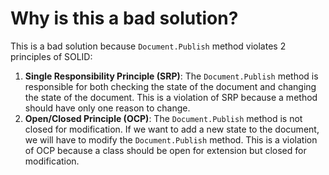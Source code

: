 ﻿# Why is this a bad solution?

This is a bad solution because ``Document.Publish`` method violates 2 principles of SOLID:

1. **Single Responsibility Principle (SRP)**: The ``Document.Publish`` method is responsible for both checking the state of the document and changing the state of the document. This is a violation of SRP because a method should have only one reason to change.
2. **Open/Closed Principle (OCP)**: The ``Document.Publish`` method is not closed for modification. If we want to add a new state to the document, we will have to modify the ``Document.Publish`` method. This is a violation of OCP because a class should be open for extension but closed for modification.